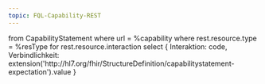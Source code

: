 ```yaml
---
topic: FQL-Capability-REST
---
```

<fql>
from
	CapabilityStatement
where
	url = %capability
	where rest.resource.type = %resType 
for  rest.resource.interaction
select
{
    Interaktion: code,
    Verbindlichkeit: extension('http://hl7.org/fhir/StructureDefinition/capabilitystatement-expectation').value
}
</fql>